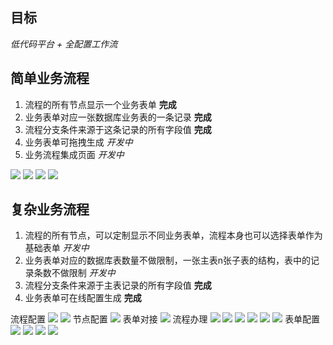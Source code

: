 ## 目标
*低代码平台 + 全配置工作流*
 
 

## 简单业务流程

1. 流程的所有节点显示一个业务表单  **完成**
2. 业务表单对应一张数据库业务表的一条记录 **完成**
3. 流程分支条件来源于这条记录的所有字段值 **完成**
4. 业务表单可拖拽生成 *开发中*
5. 业务流程集成页面 *开发中*

![](jeecg-boot/img/img_14.png)
![](jeecg-boot/img/img_15.png)
![](jeecg-boot/img/img_16.png)
![](jeecg-boot/img/img_17.png)

## 复杂业务流程

1. 流程的所有节点，可以定制显示不同业务表单，流程本身也可以选择表单作为基础表单 *开发中*
2. 业务表单对应的数据库表数量不做限制，一张主表n张子表的结构，表中的记录条数不做限制 *开发中*
3. 流程分支条件来源于主表记录的所有字段值 **完成**
4. 业务表单可在线配置生成 **完成**

流程配置
![](jeecg-boot/img/img.png)
![](jeecg-boot/img/img_3.png)
节点配置
![](jeecg-boot/img/img_5.png)
表单对接
![](jeecg-boot/img/img_2.png)
流程办理
![](jeecg-boot/img/img_8.png)
![](jeecg-boot/img/img_7.png)
![](jeecg-boot/img/img_9.png)
![](jeecg-boot/img/img_10.png)
![](jeecg-boot/img/img_11.png)
![](jeecg-boot/img/img_1.png)
表单配置
![](jeecg-boot/img/img_4.png)
![](jeecg-boot/img/img_6.png)
![](jeecg-boot/img/img_12.png)
![](jeecg-boot/img/img_13.png)

